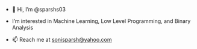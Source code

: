 - 👋 Hi, I’m @sparshs03

- I’m interested in Machine Learning, Low Level Programming, and Binary Analysis

- 📫 Reach me at sonisparsh@yahoo.com

<!---
sparshs03/sparshs03 is a ✨ special ✨ repository because its `README.md` (this file) appears on your GitHub profile.
You can click the Preview link to take a look at your changes.
--->
